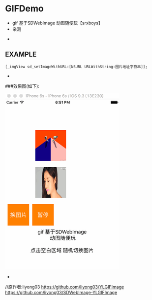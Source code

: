 # GIFDemo
* gif 基于SDWebImage 动图随便玩【srxboys】
* 亲测 

-
## EXAMPLE
```objc
[_imgView sd_setImageWithURL:[NSURL URLWithString:图片地址字符串]];
```
-

###效果图(如下):

![srxboys_RXGifDemo](https://github.com/srxboys/GIFDemo/blob/master/gifDemo.gif) 

-


//原作者:liyong03
https://github.com/liyong03/YLGIFImage
https://github.com/liyong03/SDWebImage-YLGIFImage
